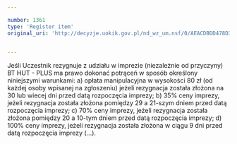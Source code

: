 ```yaml
---

number: 1361
type: 'Register item'
original_uri: 'http://decyzje.uokik.gov.pl/nd_wz_um.nsf/0/AEACDBDD478D3535C125742800263B27?OpenDocument'


---
```


Jeśli Uczestnik rezygnuje z udziału w imprezie (niezależnie od przyczyny) BT HUT - PLUS ma prawo dokonać potrąceń w sposób określony niniejszymi warunkami: a) opłata manipulacyjna w wysokości 80 zł (od każdej osoby wpisanej na zgłoszeniu) jeżeli rezygnacja została złożona na 30 lub wiecej dni przed datą rozpoczęcia imprezy; b) 35% ceny imprezy, jeżeli rezygnacja została złożona pomiędzy 29 a 21-szym dniem przed datą rozpoczęcia imprezy; c) 70% ceny imprezy, jeżeli rezygnacja została złożona pomiędzy 20 a 10-tym dniem  przed datą rozpoczęcia imprezy; d) 100% ceny imprezy, jeżeli rezygnacja została złożona w ciągu 9 dni przed datą rozpoczęcia imprezy (...).
